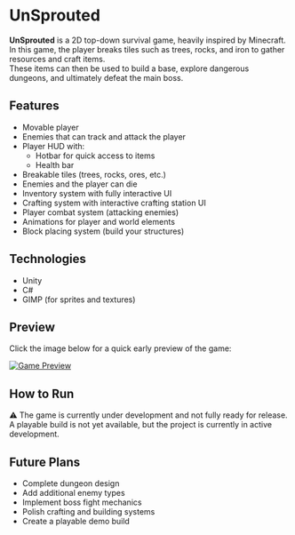 # UnSprouted

**UnSprouted** is a 2D top-down survival game, heavily inspired by Minecraft.  
In this game, the player breaks tiles such as trees, rocks, and iron to gather resources and craft items.  
These items can then be used to build a base, explore dangerous dungeons, and ultimately defeat the main boss.

## Features

- Movable player
- Enemies that can track and attack the player
- Player HUD with:
  - Hotbar for quick access to items
  - Health bar
- Breakable tiles (trees, rocks, ores, etc.)
- Enemies and the player can die
- Inventory system with fully interactive UI
- Crafting system with interactive crafting station UI
- Player combat system (attacking enemies)
- Animations for player and world elements
- Block placing system (build your structures)

## Technologies

- Unity
- C#
- GIMP (for sprites and textures)

## Preview
Click the image below for a quick early preview of the game:

[![Game Preview](https://img.youtube.com/vi/bZa4dUQJPr4/0.jpg)](https://www.youtube.com/watch?v=bZa4dUQJPr4)
## How to Run

⚠️ The game is currently under development and not fully ready for release.  
A playable build is not yet available, but the project is currently in active development.

## Future Plans

- Complete dungeon design
- Add additional enemy types
- Implement boss fight mechanics
- Polish crafting and building systems
- Create a playable demo build
